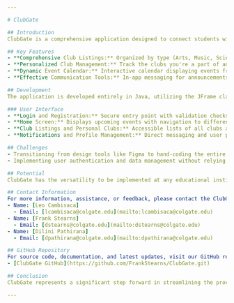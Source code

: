 ```yaml
---

# ClubGate

## Introduction
ClubGate is a comprehensive application designed to connect students with clubs and events at Colgate University. It addresses the common issue of being overwhelmed at club fairs or missing club events due to lack of information. Unlike the existing GetInvolved platform, which is often outdated, ClubGate offers an up-to-date and user-friendly solution for both students and club leaders.

## Key Features
- **Comprehensive Club Listings:** Organized by type (Arts, Music, Science, etc.) with contact information and event details.
- **Personalized Club Management:** Track the clubs you're a part of and view their upcoming events.
- **Dynamic Event Calendar:** Interactive calendar displaying events from clubs you follow.
- **Effective Communication Tools:** In-app messaging for announcements and direct communication.

## Development
The application is developed entirely in Java, utilizing the JFrame class to create a user interface with buttons, scroll panels, and other interactive elements. The development journey began with design prototypes in Figma but eventually transitioned to direct coding in Java for both front-end and back-end functionalities.

### User Interface
- **Login and Registration:** Secure entry point with validation checks.
- **Home Screen:** Displays upcoming events with navigation to different app sections.
- **Club Listings and Personal Clubs:** Accessible lists of all clubs and those you are part of.
- **Notifications and Profile Management:** Direct messaging and user profile customization.

## Challenges
- Transitioning from design tools like Figma to hand-coding the entire application in Java.
- Implementing user authentication and data management without relying on external databases.

## Potential
ClubGate has the versatility to be implemented at any educational institution, facilitating better engagement and management of extracurricular activities. Its intuitive design and comprehensive features make it a valuable tool for students seeking to enhance their campus life.

## Contact Information
For more information, assistance, or feedback, please contact the ClubGate development team:
- Name: [Leo Cambisaca]
  - Email: [lcambisaca@colgate.edu](mailto:lcambisaca@colgate.edu)
- Name: [Frank Stearns]
  - Email: [dstearns@colgate.edu](mailto:dstearns@colgate.edu)
- Name: [Dilini Pathirana]
  - Email: [dpathirana@colgate.edu](mailto:dpathirana@colgate.edu)

## GitHub Repository
For source code, documentation, and latest updates, visit our GitHub repository:
- [ClubGate GitHub](https://github.com/FrankStearns/ClubGate.git)

## Conclusion
ClubGate represents a significant step forward in streamlining the process of engaging with campus clubs and events, offering a dynamic and user-friendly platform for the Colgate community and potentially beyond.

---
```

